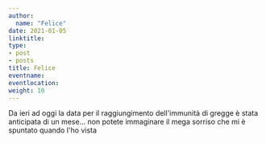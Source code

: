 ```yaml
---
author:
  name: "Felice"
date: 2021-01-05
linktitle: 
type:
- post
- posts
title: Felice
eventname: 
eventlocation: 
weight: 10
---
```



Da ieri ad oggi la data per il raggiungimento dell'immunità di gregge è stata anticipata di un mese... non potete immaginare il mega sorriso che mi è spuntato quando l'ho vista